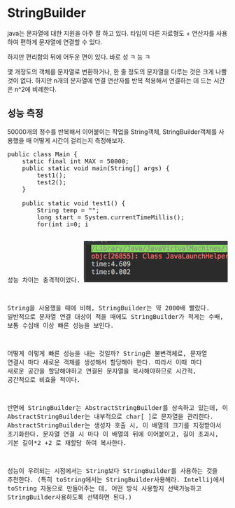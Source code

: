 StringBuilder
============================

java는 문자열에 대한 지원을 아주 잘 하고 있다.
타입이 다른 자료형도 + 연산자를 사용하여 편하게 문자열에 연결할 수 있다.

하지만 편리함의 뒤에 어두운 면이 있다.
바로 성 ㅋ 능 ㅋ

몇 개정도의 객체를 문자열로 변환하거나, 한 줄 정도의 문자열을 다루는 것은 크게 나쁠 것이 없다. 
하지만 n개의 문자열에 연결 연산자를 반복 적용해서 연결하는 데 드는 시간은  n^2에 비례한다.

## 성능 측정
50000개의 정수를 반복해서 이어붙이는 작업을 String객체, StringBuilder객체를 사용했을 때 어떻게 시간이 걸리는지 측정해보자.
<pre>
public class Main {
    static final int MAX = 50000;
    public static void main(String[] args) {
        test1();
        test2();
    }

    public static void test1() {
        String temp = "";
        long start = System.currentTimeMillis();
        for(int i=0; i<MAX; ++i)
            temp  = temp + i;
        long end = System.currentTimeMillis();
        System.out.println("time:"+(end-start)/(double)1000);
    }

    public static void test2() {
        StringBuilder temp = new StringBuilder(1000);
        long start = System.currentTimeMillis();
        for(int i=0; i<MAX; ++i)
            temp.append(i);
        long end = System.currentTimeMillis();
        System.out.println("time:"+(end-start)/(double)1000);
    }
}
</pre>

성능 차이는 충격적이었다.
![성능차이](./performance.png)

String을 사용했을 때에 비해, StringBuilder는 약 2000배 빨랐다.
일반적으로 문자열 연결 대상이 적을 때에도 StringBuilder가 적게는 수배, 보통 수십배 이상 빠른 성능을 보인다.

어떻게 이렇게 빠른 성능을 내는 것일까?
String은 불변객체로, 문자열 연결시 마다 새로운 객체를 생성해서 할당해야 한다.
따라서 이때 마다 새로운 공간을 할당해야하고 연결된 문자열을 복사해야하므로 시간적, 공간적으로 비효율 적이다.

반면에 StringBuilder는 AbstractStringBuilder를 상속하고 있는데, 이 AbstractStringBuilder는 내부적으로 char[ ]로 문자열을 관리한다.
AbstractStringBuilder는 생성자 호출 시,  이 배열의 크기를 지정받아서 초기화한다.
문자열 연결 시 마다 이 배열의 뒤에 이어붙이고, 길이 초과시, 기본 길이*2 +2 로 재할당 하여 복사한다.

성능이 우려되는 시점에서는 String보다 StringBuilder를 사용하는 것을 추천한다.
(특히 toString에서는 StringBuilder사용해라. Intellij에서 toString 자동으로 만들어주는 데, 어떤 방식 사용할지 선택가능하고 StringBuilder사용하도록 선택하면 된다.)
